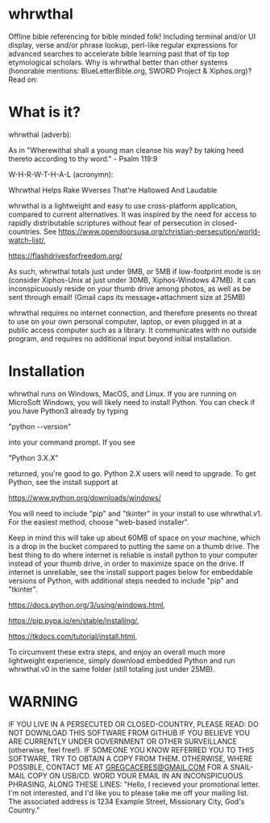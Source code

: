 # whrwthal
Offline bible referencing for bible minded folk! Including terminal and/or UI display, verse and/or phrase lookup, perl-like regular expressions for advanced searches to accelerate bible learning past that of tip top etymological scholars. Why is whrwthal better than other systems (honorable mentions: BlueLetterBible.org, SWORD Project & Xiphos.org)? Read on:

# What is it?
whrwthal (adverb):

 As in "Wherewithal shall a young man cleanse his way? by taking heed thereto according to thy word." - Psalm 119:9

W-H-R-W-T-H-A-L (acronymn):

  Whrwthal
  Helps
  Rake
  Wverses
  That're
  Hallowed
  And
  Laudable

whrwthal is a lightweight and easy to use cross-platform application, compared to current alternatives. It was inspired by the need for access to rapidly distributable scriptures without fear of persecution in closed-countries. See https://www.opendoorsusa.org/christian-persecution/world-watch-list/,

https://flashdrivesforfreedom.org/

As such, whrwthal totals just under 9MB, or 5MB if low-footprint mode is on (consider Xiphos-Unix at just under 30MB, Xiphos-Windows 47MB). It can inconspicuously reside on your thumb drive among photos, as well as be sent through email! (Gmail caps its message+attachment size at 25MB)

whrwthal requires no internet connection, and therefore presents no threat to use on your own personal computer, laptop, or even plugged in at a public access computer such as a library. It communicates with no outside program, and requires no additional input beyond initial installation.

# Installation
whrwthal runs on Windows, MacOS, and Linux. If you are running on MicroSoft Windows, you will likely need to install Python. You can check if you have Python3 already by typing

"python --version"

into your command prompt. If you see

"Python 3.X.X"

returned, you're good to go. Python 2.X users will need to upgrade. To get Python, see the install support at

https://www.python.org/downloads/windows/

You will need to include "pip" and "tkinter" in your install to use whrwthal.v1. For the easiest method, choose "web-based installer".

Keep in mind this will take up about 60MB of space on your machine, which is a drop in the bucket compared to putting the same on a thumb drive. The best thing to do where internet is reliable is install python to your computer instead of your thumb drive, in order to maximize space on the drive. If internet is unreliable, see the install support pages below for embeddable versions of Python, with additional steps needed to include "pip" and "tkinter".

https://docs.python.org/3/using/windows.html,

https://pip.pypa.io/en/stable/installing/,

https://tkdocs.com/tutorial/install.html,

To circumvent these extra steps, and enjoy an overall much more lightweight experience, simply download embedded Python and run whrwthal.v0 in the same folder (still totaling just under 25MB).

# WARNING
IF YOU LIVE IN A PERSECUTED OR CLOSED-COUNTRY, PLEASE READ: DO NOT DOWNLOAD THIS SOFTWARE FROM GITHUB IF YOU BELIEVE YOU ARE CURRENTLY UNDER GOVERNMENT OR OTHER SURVEILLANCE (otherwise, feel free!). IF SOMEONE YOU KNOW REFERRED YOU TO THIS SOFTWARE, TRY TO OBTAIN A COPY FROM THEM. OTHERWISE, WHERE POSSIBLE, CONTACT ME AT GREGCACERES@GMAIL.COM FOR A SNAIL-MAIL COPY ON USB/CD. WORD YOUR EMAIL IN AN INCONSPICUOUS PHRASING, ALONG THESE LINES: "Hello, I recieved your promotional letter. I'm not interested, and I'd like you to please take me off your mailing list. The associated address is 1234 Example Street, Missionary City, God's Country."
